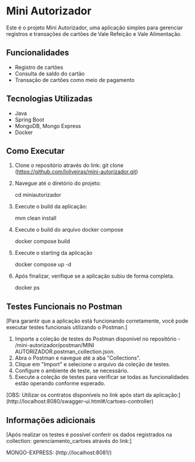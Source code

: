 # Mini Autorizador

Este é o projeto Mini Autorizador, uma aplicação simples para gerenciar registros e transações de cartões de Vale Refeição e Vale Alimentação.

## Funcionalidades

- Registro de cartões
- Consulta de saldo do cartão
- Transação de cartões como meio de pagamento

## Tecnologias Utilizadas

- Java
- Spring Boot
- MongoDB, Mongo Express
- Docker

## Como Executar

1. Clone o repositório através do link:
    git clone (https://github.com/loliveiras/mini-autorizador.git)

2. Navegue até o diretório do projeto:

    cd miniautorizador

3. Execute o build da aplicação:

    mvn clean install

4. Execute o build do arquivo docker compose

    docker compose build

5. Execute o starting da aplicação

    docker compose up -d

6. Após finalizar, verifique se a aplicação subiu de forma completa.

    docker ps

## Testes Funcionais no Postman

[Para garantir que a aplicação está funcionando corretamente, você pode executar testes funcionais utilizando o Postman.]

1. Importe a coleção de testes do Postman disponível no repositório - /mini-autorizador/postman/MINI AUTORIZADOR.postman_collection.json.
2. Abra o Postman e navegue até a aba "Collections".
3. Clique em "Import" e selecione o arquivo da coleção de testes.
4. Configure o ambiente de teste, se necessário.
5. Execute a coleção de testes para verificar se todas as funcionalidades estão operando conforme esperado.

[OBS: Utilizar os contratos disponíveis no link após start da aplicação:] (http://localhost:8080/swagger-ui.html#/cartoes-controller)

## Informações adicionais
[Após realizar os testes é possível conferir os dados registrados na collection: gerenciamento_cartoes através do link:] 

MONGO-EXPRESS: (http://localhost:8081/)